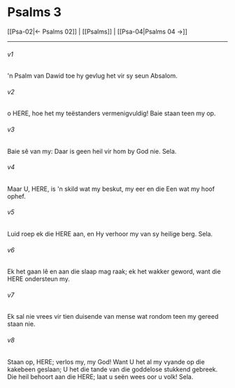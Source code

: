 # Psalms 3

[[Psa-02|← Psalms 02]] | [[Psalms]] | [[Psa-04|Psalms 04 →]]
***

###### v1
'n Psalm van Dawid toe hy gevlug het vir sy seun Absalom. 
###### v2
o HERE, hoe het my teëstanders vermenigvuldig! Baie staan teen my op. 
###### v3
Baie sê van my: Daar is geen heil vir hom by God nie. Sela. 
###### v4
Maar U, HERE, is 'n skild wat my beskut, my eer en die Een wat my hoof ophef. 
###### v5
Luid roep ek die HERE aan, en Hy verhoor my van sy heilige berg. Sela. 
###### v6
Ek het gaan lê en aan die slaap mag raak; ek het wakker geword, want die HERE ondersteun my. 
###### v7
Ek sal nie vrees vir tien duisende van mense wat rondom teen my gereed staan nie. 
###### v8
Staan op, HERE; verlos my, my God! Want U het al my vyande op die kakebeen geslaan; U het die tande van die goddelose stukkend gebreek. Die heil behoort aan die HERE; laat u seën wees oor u volk! Sela. 
